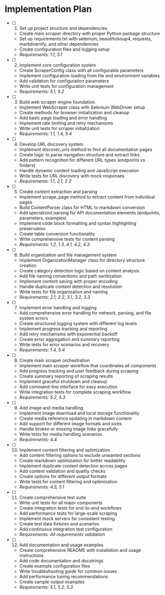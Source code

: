 # Implementation Plan

- [ ] 1. Set up project structure and dependencies
  - Create main scraper directory with proper Python package structure
  - Set up requirements.txt with selenium, beautifulsoup4, requests, markdownify, and other dependencies
  - Create configuration files and logging setup
  - _Requirements: 1.1, 5.1_

- [ ] 2. Implement core configuration system
  - Create ScraperConfig class with all configurable parameters
  - Implement configuration loading from file and environment variables
  - Add validation for configuration parameters
  - Write unit tests for configuration management
  - _Requirements: 5.1, 5.2_

- [ ] 3. Build web scraper engine foundation
  - Implement WebScraper class with Selenium WebDriver setup
  - Create methods for browser initialization and cleanup
  - Add basic page loading and error handling
  - Implement rate limiting and retry mechanisms
  - Write unit tests for scraper initialization
  - _Requirements: 1.1, 1.4, 5.4_

- [ ] 4. Develop URL discovery system
  - Implement discover_urls method to find all documentation pages
  - Create logic to parse navigation structure and extract links
  - Add pattern recognition for different URL types (endpoints vs folders)
  - Handle dynamic content loading and JavaScript execution
  - Write tests for URL discovery with mock responses
  - _Requirements: 1.1, 2.1, 2.2_

- [ ] 5. Create content extraction and parsing
  - Implement scrape_page method to extract content from individual pages
  - Build ContentParser class for HTML to markdown conversion
  - Add specialized parsing for API documentation elements (endpoints, parameters, examples)
  - Implement code block formatting and syntax highlighting preservation
  - Create table conversion functionality
  - Write comprehensive tests for content parsing
  - _Requirements: 1.2, 1.3, 4.1, 4.2, 4.3_

- [ ] 6. Build organization and file management system
  - Implement OrganizationManager class for directory structure creation
  - Create category detection logic based on content analysis
  - Add file naming conventions and path sanitization
  - Implement content saving with proper encoding
  - Handle duplicate content detection and resolution
  - Write tests for file organization and naming
  - _Requirements: 2.1, 2.2, 3.1, 3.2, 3.3_

- [ ] 7. Implement error handling and logging
  - Add comprehensive error handling for network, parsing, and file system errors
  - Create structured logging system with different log levels
  - Implement progress tracking and reporting
  - Add retry mechanisms with exponential backoff
  - Create error aggregation and summary reporting
  - Write tests for error scenarios and recovery
  - _Requirements: 1.4, 5.4_

- [ ] 8. Create main scraper orchestration
  - Implement main scraper workflow that coordinates all components
  - Add progress tracking and user feedback during scraping
  - Create summary reporting of scraping results
  - Implement graceful shutdown and cleanup
  - Add command-line interface for easy execution
  - Write integration tests for complete scraping workflow
  - _Requirements: 5.2, 5.3_

- [ ] 9. Add image and media handling
  - Implement image download and local storage functionality
  - Create media reference updating in markdown content
  - Add support for different image formats and sizes
  - Handle broken or missing image links gracefully
  - Write tests for media handling scenarios
  - _Requirements: 4.4_

- [ ] 10. Implement content filtering and optimization
  - Add content filtering options to exclude unwanted sections
  - Create markdown optimization for better readability
  - Implement duplicate content detection across pages
  - Add content validation and quality checks
  - Create options for different output formats
  - Write tests for content filtering and optimization
  - _Requirements: 4.5, 5.1_

- [ ] 11. Create comprehensive test suite
  - Write unit tests for all major components
  - Create integration tests for end-to-end workflows
  - Add performance tests for large-scale scraping
  - Implement mock servers for consistent testing
  - Create test data fixtures and scenarios
  - Add continuous integration test configuration
  - _Requirements: All requirements validation_

- [ ] 12. Add documentation and usage examples
  - Create comprehensive README with installation and usage instructions
  - Add code documentation and docstrings
  - Create example configuration files
  - Write troubleshooting guide for common issues
  - Add performance tuning recommendations
  - Create sample output examples
  - _Requirements: 5.1, 5.2, 5.3_